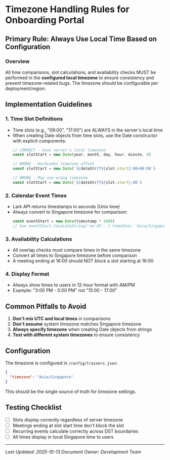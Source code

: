 # Timezone Handling Rules for Onboarding Portal

## Primary Rule: Always Use Local Time Based on Configuration

### Overview
All time comparisons, slot calculations, and availability checks MUST be performed in the **configured local timezone** to ensure consistency and prevent timezone-related bugs. The timezone should be configurable per deployment/region.

## Implementation Guidelines

### 1. Time Slot Definitions
- Time slots (e.g., "09:00", "17:00") are ALWAYS in the server's local time
- When creating Date objects from time slots, use the Date constructor with explicit components:
  ```javascript
  // CORRECT - Uses server's local timezone
  const slotStart = new Date(year, month, day, hour, minute, 0)
  
  // WRONG - Hardcodes timezone offset
  const slotStart = new Date(`${dateStr}T${slot.start}:00+08:00`)
  
  // WRONG - May use wrong timezone
  const slotStart = new Date(`${dateStr}T${slot.start}:00`)
  ```

### 2. Calendar Event Times
- Lark API returns timestamps in seconds (Unix time)
- Always convert to Singapore timezone for comparison:
  ```javascript
  const eventStart = new Date(timestamp * 1000)
  // Use eventStart.toLocaleString('en-US', { timeZone: 'Asia/Singapore' }) for display
  ```

### 3. Availability Calculations
- All overlap checks must compare times in the same timezone
- Convert all times to Singapore timezone before comparison
- A meeting ending at 16:00 should NOT block a slot starting at 16:00

### 4. Display Format
- Always show times to users in 12-hour format with AM/PM
- Example: "3:00 PM - 5:00 PM" not "15:00 - 17:00"

## Common Pitfalls to Avoid

1. **Don't mix UTC and local times** in comparisons
2. **Don't assume** system timezone matches Singapore timezone
3. **Always specify timezone** when creating Date objects from strings
4. **Test with different system timezones** to ensure consistency

## Configuration

The timezone is configured in `/config/trainers.json`:
```json
{
  "timezone": "Asia/Singapore"
}
```

This should be the single source of truth for timezone settings.

## Testing Checklist

- [ ] Slots display correctly regardless of server timezone
- [ ] Meetings ending at slot start time don't block the slot
- [ ] Recurring events calculate correctly across DST boundaries
- [ ] All times display in local Singapore time to users

---

*Last Updated: 2025-10-13*
*Document Owner: Development Team*